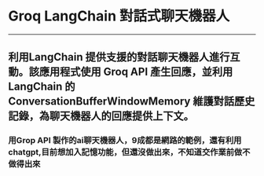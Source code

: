 # Groq LangChain 對話式聊天機器人

***
## 利用LangChain 提供支援的對話聊天機器人進行互動。該應用程式使用 Groq API 產生回應，並利用 LangChain 的 ConversationBufferWindowMemory 維護對話歷史記錄，為聊天機器人的回應提供上下文。

### 用Grop API 製作的ai聊天機器人，9成都是網路的範例，還有利用chatgpt,目前想加入記憶功能，但還沒做出來，不知道交作業前做不做得出來